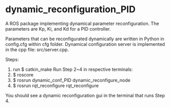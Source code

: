# dynamic_reconfiguration_PID
A ROS package implementing dynamical parameter reconfiguration. The parameters are Kp, Ki, and Kd for a PID controller.

Parameters that can be reconfigurated dynamically are written in Python in config.cfg within cfg folder.
Dynamical configuration server is implemented in the cpp file: src/server.cpp.

Steps:
1. run $ catkin_make
Run Step 2~4 in respective terminals:
2. $ roscore
3. $ rosrun dynamic_conf_PID dynamic_reconfigure_node
4. $ rosrun rqt_reconfigure rqt_reconfigure


You should see a dynamic reconfiguration gui in the terminal that runs Step 4.
